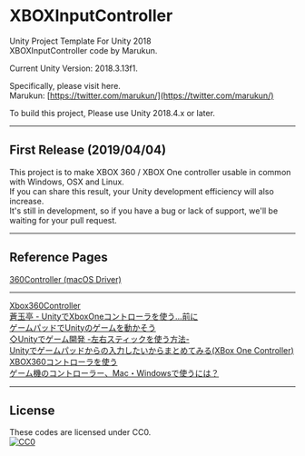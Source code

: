 <!-- XBOXInputController README.md -->

# XBOXInputController

Unity Project Template For Unity 2018  
XBOXInputController code by Marukun.

Current Unity Version: 2018.3.13f1.  

Specifically, please visit here.  
Marukun: [https://twitter.com/marukun/](https://twitter.com/marukun/)

To build this project, Please use Unity 2018.4.x or later.

---

## First Release (2019/04/04)

This project is to make XBOX 360 / XBOX One controller usable in common with Windows, OSX and Linux.  
If you can share this result, your Unity development efficiency will also increase.  
It's still in development, so if you have a bug or lack of support, we'll be waiting for your pull request.

---

## Reference Pages

[360Controller (macOS Driver)](https://github.com/360Controller/360Controller/releases)

---

[Xbox360Controller](http://wiki.unity3d.com/index.php/Xbox360Controller)  
[蒼玉亭 - UnityでXboxOneコントローラを使う…前に](http://aodamatei.sakura.ne.jp/2016/06/unity%E3%81%A7xboxone%E3%82%B3%E3%83%B3%E3%83%88%E3%83%AD%E3%83%BC%E3%83%A9%E3%82%92%E4%BD%BF%E3%81%86%E5%89%8D%E3%81%AB/)  
[ゲームパッドでUnityのゲームを動かそう](http://inter-high-blog.unity3d.jp/2017/07/04/gamepad/)  
[◇Unityでゲーム開発 -左右スティックを使う方法-](http://yun.cup.com/unity041.html)  
[Unityでゲームパッドからの入力したいからまとめてみる(XBox One Controller)](https://hakonebox.hatenablog.com/entry/2018/04/15/125152)  
[XBOX360コントローラを使う](http://unitygeek.hatenablog.com/entry/2012/08/11/164525)  
[ゲーム機のコントローラー、Mac・Windowsで使うには？](https://www.gizmodo.jp/2019/03/how-to-use-game-controller-on-mac-win.html)  

---

## License

These codes are licensed under CC0.  
[![CC0](http://i.creativecommons.org/p/zero/1.0/88x31.png "CC0")](http://creativecommons.org/publicdomain/zero/1.0/deed.ja)
